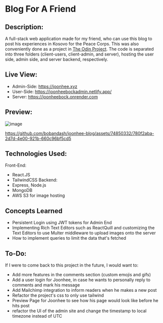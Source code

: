 # Blog For A Friend
## Description:
A full-stack web application made for my friend, who can use this blog to post his experiences in Kosovo for the Peace Corps. This was also conveniently done as a project in [The Odin Project]([url](https://www.theodinproject.com/lessons/nodejs-blog-api)). The code is separated into three folders (client-users, client-admin, and server), hosting the user side, admin side, and server backend, respectively.

## Live View:
- Admin-Side: https://joonhee.xyz
- User-Side: https://joonheebockadmin.netlify.app/
- Server: https://joonheebock.onrender.com

## Preview:
![image](https://github.com/bobandash/joonhee-blog/assets/74850332/e86f011a-7266-4c00-ad42-f295aea51308)

https://github.com/bobandash/joonhee-blog/assets/74850332/780f2aba-2d7d-4e00-921b-660c96bf5cd5

## Technologies Used:
Front-End:
- React.JS
- TailwindCSS
Backend:
- Express, Node.js
- MongoDB
- AWS S3 for image hosting

## Concepts Learned
- Persistent Login using JWT tokens for Admin End
- Implementing Rich Text Editors such as ReactQuill and customizing the Text Editors to use Multer middleware to upload images onto the server
- How to implement queries to limit the data that's fetched

## To-Do:
If I were to come back to this project in the future, I would want to:
- Add more features in the comments section (custom emojis and gifs)
- Add a user login for Joonhee, in case he wants to personally reply to comments and mark his message
- Add Mailchimp integration to inform readers when he makes a new post
- Refactor the project's css to only use tailwind
- Preview Page for Joonhee to see how his page would look like before he hits post
- refactor the UI of the admin site and change the timestamp to local timezone instead of UTC



